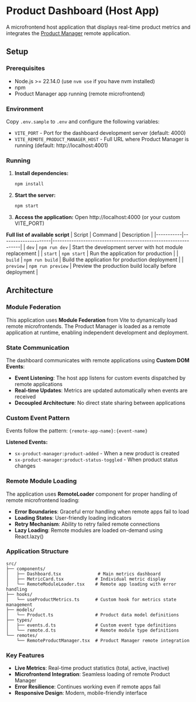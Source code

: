 # Product Dashboard (Host App)

A microfrontend host application that displays real-time product metrics and integrates the [Product Manager](https://github.com/cedmandocdoc/sx-product-manager) remote application.

## Setup

### Prerequisites

- Node.js >= 22.14.0 (use `nvm use` if you have nvm installed)
- npm
- Product Manager app running (remote microfrontend)

### Environment

Copy `.env.sample` to `.env` and configure the following variables:

- `VITE_PORT` - Port for the dashboard development server (default: 4000)
- `VITE_REMOTE_PRODUCT_MANAGER_HOST` - Full URL where Product Manager is running (default: http://localhost:4001)

### Running

1. **Install dependencies:**

   ```bash
   npm install
   ```

2. **Start the server:**

   ```bash
   npm start
   ```

3. **Access the application:**
   Open http://localhost:4000 (or your custom VITE_PORT)

**Full list of available script**
| Script    | Command             | Description                                                    |
|-----------|---------------------|----------------------------------------------------------------|
| `dev`     | `npm run dev`       | Start the development server with hot module replacement      |
| `start`   | `npm start`         | Run the application for production      |
| `build`   | `npm run build`     | Build the application for production deployment               |
| `preview` | `npm run preview`   | Preview the production build locally before deployment       |

## Architecture

### Module Federation

This application uses **Module Federation** from Vite to dynamically load remote microfrontends. The Product Manager is loaded as a remote application at runtime, enabling independent development and deployment.

### State Communication

The dashboard communicates with remote applications using **Custom DOM Events**:

- **Event Listening**: The host app listens for custom events dispatched by remote applications
- **Real-time Updates**: Metrics are updated automatically when events are received
- **Decoupled Architecture**: No direct state sharing between applications

### Custom Event Pattern

Events follow the pattern: `{remote-app-name}:{event-name}`

**Listened Events:**

- `sx-product-manager:product-added` - When a new product is created
- `sx-product-manager:product-status-toggled` - When product status changes

### Remote Module Loading

The application uses **RemoteLoader** component for proper handling of remote microfrontend loading:

- **Error Boundaries**: Graceful error handling when remote apps fail to load
- **Loading States**: User-friendly loading indicators
- **Retry Mechanism**: Ability to retry failed remote connections
- **Lazy Loading**: Remote modules are loaded on-demand using React.lazy()

### Application Structure

```
src/
├── components/
│   ├── Dashboard.tsx              # Main metrics dashboard
│   ├── MetricCard.tsx            # Individual metric display
│   └── RemoteModuleLoader.tsx    # Remote app loading with error handling
├── hooks/
│   └── useProductMetrics.ts      # Custom hook for metrics state management
├── models/
│   └── Product.ts                # Product data model definitions
├── types/
│   ├── events.d.ts               # Custom event type definitions
│   └── remote.d.ts               # Remote module type definitions
└── remotes/
    └── RemoteProductManager.tsx  # Product Manager remote integration
```

### Key Features

- **Live Metrics**: Real-time product statistics (total, active, inactive)
- **Microfrontend Integration**: Seamless loading of remote Product Manager
- **Error Resilience**: Continues working even if remote apps fail
- **Responsive Design**: Modern, mobile-friendly interface
